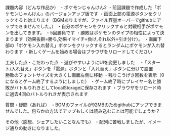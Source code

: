 課題内容（どんな作品か）
・ポケモンじゃんけん2
・前回課題で作成した「ポケモンじゃんけん」のバージョンアップ版です
・画面上部の電源ボタンをクリックすると始まります（BGMありますが、ファイル容量オーバーでgithubにアップできませんでした。）
・自分のポケモンをクリックすると対戦相手がポケモンを出してきます。
・5回勝負です
・勝敗はポケモンのタイプの相性によって決まります（効果抜群=勝ち,効果イマイチ=負け,それ以外=引き分け）。
・画面下部の「ポケモン入れ替え」ボタンをクリックするとランダムにポケモンが入れ替わります
・新しくゲームを始める場合はブラウザをリロードしてください

工夫した点・こだわった点
・遊びやすいようにUIを変更しました
　-「スタート/入れ替え」ボタンを「電源」ボタンと「入れ替え」ボタンに分けて設置
　-勝敗のフォントサイズを大きくし画面左側に移動
・残りこうげき回数を表示（0になるとゲーム終了するようにしました）
・ゲーム終了時にプレイヤー名と勝敗がバトルりれきとしてlocalStorageに保存されます
・ブラウザをリロード時に過去4回のバトルりれきが表示されます

質問・疑問（あれば）
・BGMのファイルが92MBのためgithubにアップできませんでした。何らかの方法でアップもしくは読み込むことは可能でしょうか？

その他（感想、シェアしたいことなんでも）
・配列に苦戦しましたが、イメージ通りの動きになりました。